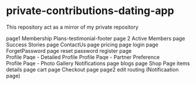 # private-contributions-dating-app

This repository act as a mirror of my private repository
 
page1 Membership Plans-testimonial-footer 
page 2
Active Members page
Success Stories page 
ContactUs page
pricing page 
login page 
ForgetPassword page
reset password
register page  
Profile Paqe - Detailed Profile
Profile Paqe - Partner Preference   
Profile Paqe - Photo Gallery
Notifications page
blogs page
Shop Page 
items details page
cart page
Checkout page 
page2 edit 
routing (Notificaation page)    
 
